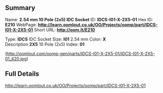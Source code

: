 

 ## Summary
Name: __2.54 mm 10 Pole (2x5) IDC Socket__
ID: __IDCS-I01-X-2X5-01__
Hex ID: __E210__
WebPage: __http://learn.oomlout.co.uk/OO/Projects/oomp/part/IDCS-I01-X-2X5-01__
Short URL: __http://oom.lt/E210__

Type: __IDCS__ IDC Socket 
Size: __I01__ 2.54 mm 
Color: __X__  
Description __2X5__ 10 Pole (2x5) 
Index: __01__


(http://oomlout.com/oomp-gen/parts/IDCS-I01-X-2X5-01/IDCS-I01-X-2X5-01_420.jpg)


 ## Full Details
 http://learn.oomlout.co.uk/OO/Projects/oomp/part/IDCS-I01-X-2X5-01














